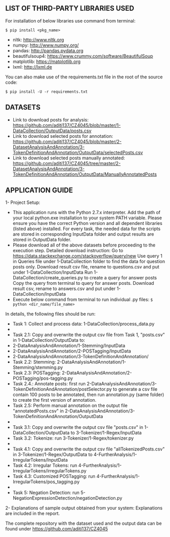 ## LIST OF THIRD-PARTY LIBRARIES USED
For installation of below libraries use command from terminal:

`$ pip install <pkg_name>`

* nltk: http://www.nltk.org 
* numpy: http://www.numpy.org/ 
* pandas: http://pandas.pydata.org  
* beautifulsoup4: https://www.crummy.com/software/BeautifulSoup 
* matplotlib: https://matplotlib.org 
* lxml: http://lxml.de 

You can also make use of the requirements.txt file in the root of the source code:

`$ pip install -U -r requirements.txt`

## DATASETS 
* Link to download posts for analysis: https://github.com/aditi137/CZ4045/blob/master/1-DataCollection/OutputData/posts.csv
* Link to download selected posts for annotation: https://github.com/aditi137/CZ4045/blob/master/2-DatasetAnalysisAndAnnotation/3-TokenDefinitionAndAnnotation/OutputData/selectedPosts.csv
* Link to download selected posts manually annotated: https://github.com/aditi137/CZ4045/tree/master/2-DatasetAnalysisAndAnnotation/3-TokenDefinitionAndAnnotation/OutputData/ManuallyAnnotatedPosts

## APPLICATION GUIDE 
1- Project Setup:

* This application runs with the Python 2.7.x interpreter. Add the path of your local python.exe installation to your system PATH variable. Please ensure you have the correct Python version and all dependent libraries (listed above) installed. For every task, the needed data for the scripts are stored in corresponding InputData folder and output results are stored in OutputData folder.
* Please download all of the above datasets before proceeding to the execution step. Detailed download instruction:
Go to https://data.stackexchange.com/stackoverflow/query/new
Use query 1 in Queries file under 1-DataCollection folder to find the data for question posts only. Download result csv file, rename to questions.csv and put under 1-DataCollection/InputData
Run 1-DataCollection/create_queries.py to create a query for answer posts
Copy the query from terminal to query for answer posts. Download result csv, rename to answers.csv and put under 1-DataCollection/InputData 
* Execute below command from terminal to run individual .py files: `$ python <dir_name/file_name>`

In details, the following files should be run:

* Task 1: Collect and process data: 1-DataCollection/process_data.py
*
* Task 2.1: Copy and overwrite the output csv file from Task 1, "posts.csv" in 1-DataCollection/OutputData to:
* 2-DataAnalysisAndAnnotation/1-Stemming/InputData
* 2-DataAnalysisAndAnnotation/2-POSTagging/InputData 
* 2-DataAnalysisAndAnnotation/3-TokenDefinitionAndAnnotation/
* Task 2.2: Stemming: 2-DataAnalysisAndAnnotation/1-Stemming/stemming.py
* Task 2.3: POSTagging: 2-DataAnalysisAndAnnotation/2-POSTagging/pos-tagging.py
* Task 2.4.: Annotate posts: first run 2-DataAnalysisAndAnnotation/3-TokenDefinitionAndAnnotation/postSelector.py to generate a csv file contain 100 posts to be annotated, then run annotation.py (same folder) to create the first version of annotation. 
* Task 2.5: Perform manual annotation on the output file "annotatedPosts.csv" in 2-DataAnalysisAndAnnotation/3-TokenDefinitionAndAnnotation/OutputData
*
* Task 3.1: Copy and overwrite the output csv file "posts.csv" in 1-DataCollection/OutputData to 3-Tokenizer/1-Regex/InputData
* Task 3.2: Tokenize: run 3-Tokenizer/1-Regex/tokenizer.py
*
* Task 4.1: Copy and overwrite the output csv file "allTokenizedPosts.csv" in 3-Tokenizer/1-Regex/OutputData to 4-FurtherAnalysis/1-IrregularTokens/InputData
* Task 4.2: Irregular Tokens: run 4-FurtherAnalysis/1-IrregularTokens/irregularTokens.py
* Task 4.3: Customized POSTagging: run 4-FurtherAnalysis/1-IrregularTokens/pos_tagging.py
*
* Task 5: Negation Detection: run 5-NegationExpressionDetection/negationDetection.py

2- Explanations of sample output obtained from your system: 
Explanations are included in the report.

The complete repository with the dataset used and the output data can be found under https://github.com/aditi137/CZ4045
